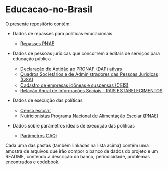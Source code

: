 # Educacao-no-Brasil

O presente repositório contém:

* Dados de repasses para políticas educacionais
    * [Repasses PNAE](https://github.com/voigtjessica/Educacao-no-Brasil/tree/master/Repasses_PNAE)
    
* Dados de pessoas jurídicas que concorrem a editais de serviços para educação pública
    * [Declaração de Aptidão ao PRONAF (DAP) ativas](https://github.com/voigtjessica/Educacao-no-Brasil/tree/master/DAP)
    * [Quadros Societários e de Administradores das Pessoas Jurídicas (QSA)](https://github.com/voigtjessica/Educacao-no-Brasil/tree/master/QSA)
    * [Cadastro de empresas idôneas e suspensas (CEIS)](https://github.com/voigtjessica/Educacao-no-Brasil/tree/master/CEIS)
    * [Relação Anual de Informações Sociais - RAIS ESTABELECIMENTOS](https://github.com/voigtjessica/Educacao-no-Brasil/tree/master/RAIS)
    
* Dados de execução das políticas 
    * [Censo escolar](https://github.com/voigtjessica/Educacao-no-Brasil/tree/master/censo_escolar)
    * [Nutricionistas Programa Nacional de Alimentação Escolar (PNAE)](https://github.com/voigtjessica/Educacao-no-Brasil/tree/master/nutricionistas_pnae)

* Dados sobre parâmetros ideais de execução das políticas
    * [Parâmetros CAQi](https://github.com/voigtjessica/Educacao-no-Brasil/tree/master/Par%C3%A2metros_CAQi)
    
Cada uma das pastas (também linkadas na lista acima) contém uma amostra de arquivos que irão compor o banco de dados do projeto e um README, contendo a descrição do banco, periodicidade, problemas encontrados e codebook.
